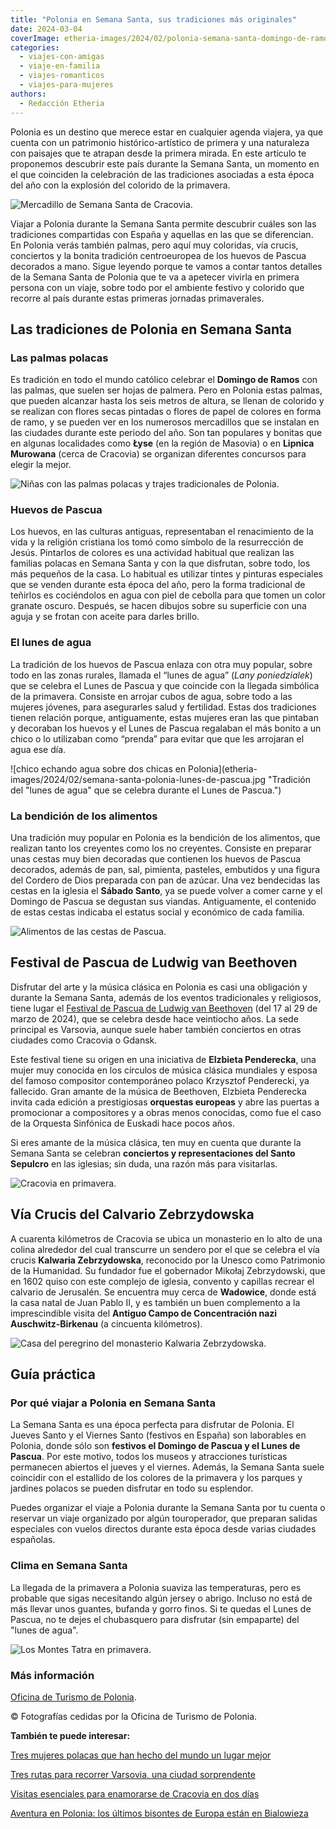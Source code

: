 ```yaml
---
title: "Polonia en Semana Santa, sus tradiciones más originales"
date: 2024-03-04
coverImage: etheria-images/2024/02/polonia-semana-santa-domingo-de-ramos-ninas.jpg
categories: 
  - viajes-con-amigas
  - viaje-en-familia
  - viajes-romanticos
  - viajes-para-mujeres
authors: 
  - Redacción Etheria
---
```


Polonia es un destino que merece estar en cualquier agenda viajera, ya que cuenta con un 
patrimonio histórico-artístico de primera y una naturaleza con paisajes que te atrapan 
desde la primera mirada. En este artículo te proponemos descubrir este país durante la 
Semana Santa, un momento en el que coinciden la celebración de las tradiciones asociadas 
a esta época del año con la explosión del colorido de la primavera. 

![Mercadillo de Semana Santa de Cracovia.](etheria-images/2024/02/Cracovia-mercadillo-semana-santa.jpg "Mercadillo de Semana Santa de Cracovia.")

Viajar a Polonia durante la Semana Santa permite descubrir cuáles son las tradiciones 
compartidas con España y aquellas en las que se diferencian. En Polonia verás también 
palmas, pero aquí muy coloridas, vía crucis, conciertos y la bonita tradición 
centroeuropea de los huevos de Pascua decorados a mano. Sigue leyendo porque te vamos a 
contar tantos detalles de la Semana Santa de Polonia que te va a apetecer vivirla en 
primera persona con un viaje, sobre todo por el ambiente festivo y colorido que recorre 
al país durante estas primeras jornadas primaverales. 

## Las tradiciones de Polonia en Semana Santa

### Las palmas polacas

Es tradición en todo el mundo católico celebrar el **Domingo de Ramos** con las palmas, 
que suelen ser hojas de palmera. Pero en Polonia estas palmas, que pueden alcanzar hasta 
los seis metros de altura, se llenan de colorido y se realizan con flores secas pintadas 
o flores de papel de colores en forma de ramo, y se pueden ver en los numerosos 
mercadillos que se instalan en las ciudades durante este periodo del año. Son tan 
populares y bonitas que en algunas localidades como **Łyse** (en la región de Masovia) o 
en **Lipnica Murowana** (cerca de Cracovia) se organizan diferentes concursos para 
elegir la mejor. 

![Niñas con las palmas polacas y trajes tradicionales de Polonia.](etheria-images/2024/02/polonia-semana-santa-domingo-de-ramos-ninas.jpg "Niñas con las palmas polacas y trajes tradicionales de Polonia.")

### Huevos de Pascua

Los huevos, en las culturas antiguas, representaban el renacimiento de la vida y la 
religión cristiana los tomó como símbolo de la resurrección de Jesús. Pintarlos de 
colores es una actividad habitual que realizan las familias polacas en Semana Santa y 
con la que disfrutan, sobre todo, los más pequeños de la casa. Lo habitual es utilizar 
tintes y pinturas especiales que se venden durante esta época del año, pero la forma 
tradicional de teñirlos es cociéndolos en agua con piel de cebolla para que tomen un 
color granate oscuro. Después, se hacen dibujos sobre su superficie con una aguja y se 
frotan con aceite para darles brillo. 

### El lunes de agua

La tradición de los huevos de Pascua enlaza con otra muy popular, sobre todo en las 
zonas rurales, llamada el “lunes de agua” (_Lany poniedzialek_) que se celebra el Lunes 
de Pascua y que coincide con la llegada simbólica de la primavera. Consiste en arrojar 
cubos de agua, sobre todo a las mujeres jóvenes, para asegurarles salud y fertilidad. 
Estas dos tradiciones tienen relación porque, antiguamente, estas mujeres eran las que 
pintaban y decoraban los huevos y el Lunes de Pascua regalaban el más bonito a un chico 
o lo utilizaban como “prenda” para evitar que que les arrojaran el agua ese día. 

![chico echando agua sobre dos chicas en Polonia](etheria-images/2024/02/semana-santa-polonia-lunes-de-pascua.jpg "Tradición del "lunes de agua" que se celebra durante el Lunes de Pascua.")

### La bendición de los alimentos

Una tradición muy popular en Polonia es la bendición de los alimentos, que realizan 
tanto los creyentes como los no creyentes. Consiste en preparar unas cestas muy bien 
decoradas que contienen los huevos de Pascua decorados, además de pan, sal, pimienta, 
pasteles, embutidos y una figura del Cordero de Dios preparada con pan de azúcar. Una 
vez bendecidas las cestas en la iglesia el **Sábado Santo**, ya se puede volver a comer 
carne y el Domingo de Pascua se degustan sus viandas. Antiguamente, el contenido de 
estas cestas indicaba el estatus social y económico de cada familia. 

![Alimentos de las cestas de Pascua.](etheria-images/2024/02/semana-santa-polonia-dulces-tipicos-de-Pascua.jpg "Alimentos de las cestas de Pascua.")

## Festival de Pascua de Ludwig van Beethoven

Disfrutar del arte y la música clásica en Polonia es casi una obligación y durante la 
Semana Santa, además de los eventos tradicionales y religiosos, tiene lugar el [Festival 
de Pascua de Ludwig van Beethoven](http://beethoven.org.pl/festiwal/en/) (del 17 al 29 
de marzo de 2024), que se celebra desde hace veintiocho años. La sede principal es 
Varsovia, aunque suele haber también conciertos en otras ciudades como Cracovia o 
Gdansk. 

Este festival tiene su origen en una iniciativa de **Elzbieta Penderecka**, una mujer 
muy conocida en los círculos de música clásica mundiales y esposa del famoso compositor 
contemporáneo polaco Krzysztof Penderecki, ya fallecido. Gran amante de la música de 
Beethoven, Elzbieta Penderecka invita cada edición a prestigiosas **orquestas europeas** 
y abre las puertas a promocionar a compositores y a obras menos conocidas, como fue el 
caso de la Orquesta Sinfónica de Euskadi hace pocos años. 

Si eres amante de la música clásica, ten muy en cuenta que durante la Semana Santa se 
celebran **conciertos y representaciones del Santo Sepulcro** en las iglesias; sin duda, 
una razón más para visitarlas. 

![Cracovia en primavera.](etheria-images/2024/02/cracovia-primavera-castillo-wawel.jpg "Cracovia en primavera.")

## Vía Crucis del Calvario Zebrzydowska

A cuarenta kilómetros de Cracovia se ubica un monasterio en lo alto de una colina 
alrededor del cual transcurre un sendero por el que se celebra el vía crucis **Kalwaria 
Zebrzydowska**, reconocido por la Unesco como Patrimonio de la Humanidad. Su fundador 
fue el gobernador Mikołaj Zebrzydowski, que en 1602 quiso con este complejo de iglesia, 
convento y capillas recrear el calvario de Jerusalén. Se encuentra muy cerca de 
**Wadowice**, donde está la casa natal de Juan Pablo II, y es también un buen 
complemento a la imprescindible visita del **Antiguo Campo de Concentración nazi 
Auschwitz-Birkenau** (a cincuenta kilómetros). 

![Casa del peregrino del monasterio Kalwaria Zebrzydowska.](etheria-images/2024/02/semana-santa-polonia-Kalwiaria-Zebrzydowska.jpg "Casa del peregrino del monasterio Kalwaria Zebrzydowska.")

## Guía práctica 

### Por qué viajar a Polonia en Semana Santa

La Semana Santa es una época perfecta para disfrutar de Polonia. El Jueves Santo y el 
Viernes Santo (festivos en España) son laborables en Polonia, donde sólo son **festivos 
el Domingo de Pascua y el Lunes de Pascua**. Por este motivo, todos los museos y 
atracciones turísticas permanecen abiertos el jueves y el viernes. Además, la Semana 
Santa suele coincidir con el estallido de los colores de la primavera y los parques y 
jardines polacos se pueden disfrutar en todo su esplendor. 

Puedes organizar el viaje a Polonia durante la Semana Santa por tu cuenta o reservar un 
viaje organizado por algún touroperador, que preparan salidas especiales con vuelos 
directos durante esta época desde varias ciudades españolas. 

### Clima en Semana Santa

La llegada de la primavera a Polonia suaviza las temperaturas, pero es probable que 
sigas necesitando algún jersey o abrigo. Incluso no está de más llevar unos guantes, 
bufanda y gorro finos. Si te quedas el Lunes de Pascua, no te dejes el chubasquero para 
disfrutar (sin empaparte) del "lunes de agua". 

![Los Montes Tatra en primavera.](etheria-images/2024/02/polonia-Montes-Tatra-en-primavera.jpg "Los Montes Tatra en primavera.")

### Más información

[Oficina de Turismo de Polonia](https://www.oficinaturismopolonia.com/). 

© Fotografías cedidas por la Oficina de Turismo de Polonia. 

**También te puede interesar:** 

[Tres mujeres polacas que han hecho del mundo un lugar 
mejor](https://etheriamagazine.com/2023/03/08/mujeres-polacas-fama-universal/) 

[Tres rutas para recorrer Varsovia, una ciudad 
sorprendente](https://etheriamagazine.com/2021/03/05/que-ver-en-varsovia-en-tres-rutas-originales/) 

[Visitas esenciales para enamorarse de Cracovia en dos 
días](https://etheriamagazine.com/2018/07/23/viaje-fin-de-semana-con-amigas-en-cracovia/) 

[Aventura en Polonia: los últimos bisontes de Europa están en 
Bialowieza](https://etheriamagazine.com/2019/01/30/que-ver-parque-bialowieza-polonia/)
